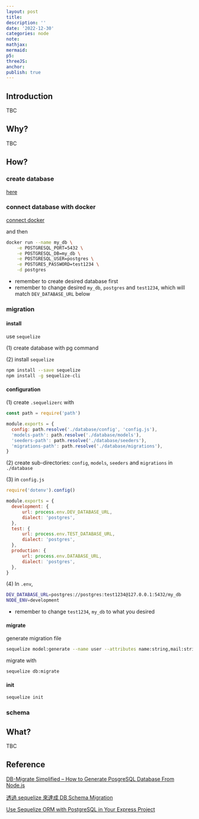```yaml
---
layout: post
title:
description: ''
date: '2022-12-30'
categories: node
note:
mathjax:
mermaid:
p5:
threeJS:
anchor:
publish: true
---
```


## Introduction

TBC

## Why?

TBC

## How?

### create database

[here]({{site.baseurl}}/pg/2022/12/30/overview.html#database)

### connect database with docker

[connect docker]({{site.baseurl}}/docker/2022/01/09/overview.html#run)

and then

```bash
docker run --name my_db \
    -e POSTGRESQL_PORT=5432 \
    -e POSTGRESQL_DB=my_db \
    -e POSTGRESQL_USER=postgres \
    -e POSTGRES_PASSWORD=test1234 \
    -d postgres
```

* remember to create desired database first
* remember to change desired `my_db`, `postgres` and `test1234`, which will match `DEV_DATABASE_URL` below

### migration

#### install

use `sequelize`

(1) create database with pg command

(2) install `sequelize`

```bash
npm install --save sequelize
npm install -g sequelize-cli
```

#### configuration

(1) create `.sequelizerc` with

```javascript
const path = require('path')

module.exports = {
  config: path.resolve('./database/config', 'config.js'),
  'models-path': path.resolve('./database/models'),
  'seeders-path': path.resolve('./database/seeders'),
  'migrations-path': path.resolve('./database/migrations'),
}
```

(2) create sub-directories: `config`, `models`, `seeders` and `migrations` in `./database`

(3) in `config.js`

```javascript
require('dotenv').config()

module.exports = {
  development: {
      url: process.env.DEV_DATABASE_URL,
      dialect: 'postgres',
  },
  test: {
      url: process.env.TEST_DATABASE_URL,
      dialect: 'postgres',
  },
  production: {
      url: process.env.DATABASE_URL,
      dialect: 'postgres',
  },
}
```

(4) In `.env`,

```bash
DEV_DATABASE_URL=postgres://postgres:test1234@127.0.0.1:5432/my_db
NODE_ENV=development
```

* remember to change `test1234`, `my_db` to what you desired

#### migrate

generate migration file

```bash
sequelize model:generate --name user --attributes name:string,mail:string,password:string
```

migrate with

```bash
sequelize db:migrate
```

#### init

```bash
sequelize init
```

### schema

## What?

TBC

## Reference

[DB-Migrate Simplified – How to Generate PosgreSQL Database From Node.js](https://www.kindsonthegenius.com/db-migrate-simplified-how-to-generate-posgresql-database-from-node-js/)

[透過 sequelize 來達成 DB Schema Migration](https://hackmd.io/@TSMI_E7ORNeP8YBbWm-lFA/ryCtaVW_M?print-pdf)

[Use Sequelize ORM with PostgreSQL in Your Express Project](https://blog.devgenius.io/use-sequelize-orm-with-postgresql-in-your-express-project-3c277b289522)
